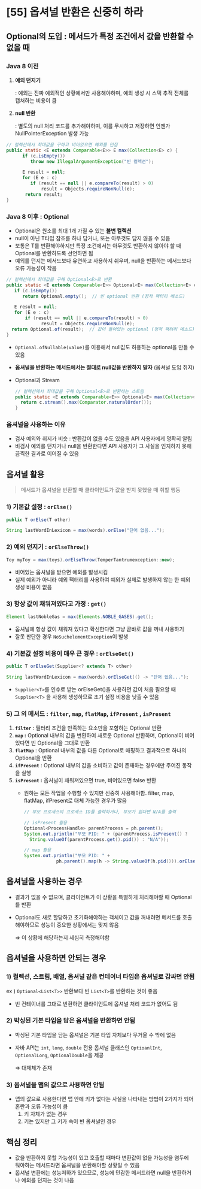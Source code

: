 # [55] 옵셔널 반환은 신중히 하라

## Optional<T>의 도입  : 메서드가 특정 조건에서 값을 반환할 수 없을 때

### Java 8 이전

1. **예외 던지기**
    
    : 예외는 진짜 예외적인 상황에서만 사용해야하며, 예외 생성 시 스택 추적 전체를 캡처하는 비용이 큼
    
2. **null 반환**
    
    : 별도의 null 처리 코드를 추가해야하며, 이를 무시하고 저장하면 언젠가 NullPointerException 발생 가능
    

```java
// 컬렉션에서 최대값을 구하고 비어있으면 예외를 던짐
public static <E extends Comparable<E>> E max(Collection<E> c) {
      if (c.isEmpty())
         throw new IllegalArgumentException("빈 컬렉션");

      E result = null;
      for (E e : c)
         if (result == null || e.compareTo(result) > 0)
             result = Objects.requireNonNull(e);
       return result;
}
```

### Java 8 이후 : Optional<T>

- Optional은 원소를 최대 1개 가질 수 있는 **불변 컬렉션**
- null이 아닌 T타입 참조를 하나 담거나, 또는 아무것도 담지 않을 수 있음
- 보통은 T를 반환해야하지만 특정 조건에서는 아무것도 반환하지 않아야 할 때 Optional<T>를 반환하도록 선언하면 됨
- 예외를 던지는 메서드보다 유연하고 사용하지 쉬우며, null을 반환하는 메서드보다 오류 가능성이 작음

```java
// 컬렉션에서 최대값을 구해 Optional<E>로 반환
public static <E extends Comparable<E>> Optional<E> max(Collection<E> c) {
   if (c.isEmpty())
      return Optional.empty();  // 빈 optional 반환 (정적 팩터리 메소드)

   E result = null;
   for (E e : c)
       if (result == null || e.compareTo(result) > 0)
             result = Objects.requireNonNull(e);
  return Optional.of(result);  // 값이 들어있는 optional (정적 팩터리 메소드)
}
```

- `Optional.ofNullable(value)`를 이용해서 null값도 허용하는 optional을 만들 수 있음
- **옵셔널을 반환하는 메서드에서는 절대로 null값을 반환하지 말자** (옵셔널 도입 취지)
- Optional과 Stream
    
    ```java
    // 컬렉션에서 최대값을 구해 Optional<E>로 반환하는 스트림
    public static <E extends Comparable<E>> Optional<E> max(Collection<E> c) {
      return c.stream().max(Comparator.naturalOrder());
    }
    ```
    

### 옵셔널을 사용하는 이유

- 검사 예외와 취지가 비슷 : 반환값이 없을 수도 있음을 API 사용자에게 명확히 알림
- 비검사 예외를 던지거나 null을 반환한다면 API 사용자가 그 사실을 인지하지 못해 끔찍한 결과로 이어질 수 있음

## 옵셔널 활용

> 메서드가 옵셔널을 반환할 때 클라이언트가 값을 받지 못했을 때 취할 행동
> 

### **1) 기본값 설정 : `orElse()`**

```java
public T orElse(T other)

String lastWordInLexicon = max(words).orElse("단어 없음...");
```

### **2) 예외 던지기 : `orElseThrow()`**

```java
Toy myToy = max(toys).orElseThrow(TemperTantrumexception::new);
```

- 비어있는 옵셔널을 받으면 예외를 발생시킴
- 실제 예외가 아니라 예외 팩터리를 사용하여 예외가 실제로 발생하지 않는 한 예외 생성 비용이 없음

### **3) 항상 값이 채워져있다고 가정 : `get()`**

```java
Element lastNobleGas = max(Elements.NOBLE_GASES).get();
```

- 옵셔널에 항상 값이 채워져 있다고 확신한다면 그냥 곧바로 값을 꺼내 사용하기
- 잘못 판단한 경우 `NoSuchelementException`이 발생

### **4) 기본값 설정 비용이 매우 큰 경우 : `orElseGet()`**

```java
public T orElseGet(Supplier<? extends T> other)

String lastWordInLexicon = max(words).orElseGet(() -> "단어 없음...");
```

- `Supplier<T>`를 인수로 받는 orElseGet()을 사용하면 값이 처음 필요할 때 `Supplier<T>` 을 사용해 생성하므로 초기 설정 비용을 낮츨 수 있음

### 5) 그 외 메서드 :  `filter`, `map`, `flatMap`, `ifPresent` , `isPresent`

1. **`filter`** : 필터리 조건을 만족하는 요소만을 포함하는 Optional 반환
2. **`map` :** Optional 내부의 값을 변환하여 새로운 Optional 반환하며, Optional이 비어있다면 빈 Optional을 그대로 반환
3. **`flatMap`** : Optional 내부의 값을 다른 Optional로 매핑하고 결과적으로 하나의 Optional을 반환
4. **`ifPresent`** : Optional 내부의 값을 소비하고 값이 존재하는 경우에만 주어진 동작을 실행
5. **`isPresent` :** 옵셔널이 채워져있으면 true, 비어있으면 false 반환
    - 원하는 모든 작업을 수행할 수 있지만 신중히 사용해야함. filter, map, flatMap, ifPresent로 대체 가능한 경우가 많음
        
        ```java
        // 부모 프로세스의 프로세스 ID를 출력하거나, 부모가 없다면 N/A를 출력
        
        // isPresent 활용
        Optional<ProcessHandle> parentProcess = ph.parent();
        System.out.println("부모 PID: " + (parentProcess.isPresent() ?
          String.valueOf(parentProcess.get().pid()) : "N/A"));
        
        // map 활용
        System.out.println("부모 PID: " +
                    ph.parent().map(h -> String.valueOf(h.pid())).orElse("N/A"));
        ```
        

## 옵셔널을 사용하는 경우

- 결과가 없을 수 없으며, 클라이언트가 이 상황을 특별하게 처리해야할 때 Optional<T>를 반환
- Optional도 새로 할당하고 초기화해야하는 객체이고 값을 꺼내려면 메서드를 호출해야하므로 성능이 중요한 상황에서는 맞지 않음
    
    ⇒ 이 상황에 해당하는지 세심히 측정해야함
    

## 옵셔널을 사용하면 안되는 경우

### 1) 컬렉션, 스트림, 배열, 옵셔널 같은 컨테이너 타입은 옵셔널로 감싸면 안됨

ex ) `Optional<List<T>>` 반환보다 빈 `List<T>`를 반환하는 것이 좋음

- 빈 컨테이너를 그대로 반환하면 클라이언트에 옵셔널 처리 코드가 없어도 됨

### 2) 박싱된 기본 타입을 담은 옵셔널을 반환하면 안됨

- 박싱된 기본 타입을 담는 옵셔널은 기본 타입 자체보다 무거울 수 밖에 없음
- 자바 API는 `int`, `long`, `double` 전용 옵셔널 클래스인 `OptioanlInt`, `OptionalLong`, `OptionalDouble`을 제공
    
    ⇒ 대제체가 존재
    

### 3) 옵셔널을 맵의 값으로 사용하면 안됨

- 맵의 값으로 사용한다면 맵 안에 키가 없다는 사실을 나타내는 방법이 2가지가 되어 혼란과 오류 가능성이 큼
    1. 키 자체가 없는 경우
    2. 키는 있지만 그 키가 속이 빈 옵셔널인 경우

## 핵심 정리

- 값을 반환하지 못할 가능성이 있고 호출할 때마다 변환값이 없을 가능성을 염두에 둬야하는 메서드라면 옵셔널을 반환해야할 상황일 수 있음
- 옵셔널 변환에는 성능저하가 있으므로, 성능에 민감한 메서드라면 null을 반환하거나 예외를 던지는 것이 나음
